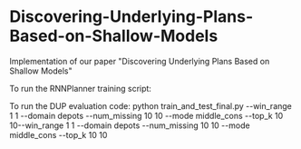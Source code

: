 # Discovering-Underlying-Plans-Based-on-Shallow-Models
Implementation of our paper "Discovering Underlying Plans Based on Shallow Models"

To run the RNNPlanner training script:

To run the DUP evaluation code: 
python train_and_test_final.py --win_range 1 1 --domain depots  --num_missing  10 10 --mode middle_cons --top_k 10 10--win_range 1 1 --domain depots  --num_missing  10 10 --mode middle_cons --top_k 10 10
